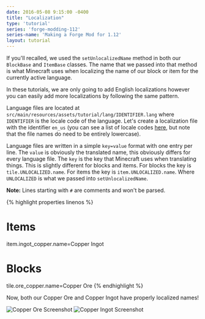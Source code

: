 ```yaml
---
date: 2016-05-08 9:15:00 -0400
title: "Localization"
type: 'tutorial'
series: 'forge-modding-112'
series-name: 'Making a Forge Mod for 1.12'
layout: tutorial
---
```


If you'll recalled, we used the `setUnlocalizedName` method in both our `BlockBase` and `ItemBase` classes. The name that we passed into that method is what Minecraft uses when localizing the name of our block or item for the currently active language. 

In these tutorials, we are only going to add English localizations however you can easily add more localizations by following the same pattern.

Language files are located at `src/main/resources/assets/tutorial/lang/IDENTIFIER.lang` where `IDENTIFIER` is the locale code of the language. Let's create a localization file with the identifier `en_us` (you can see a list of locale codes [here](http://minecraft.gamepedia.com/Language), but note that the file names do need to be entirely lowercase).

Language files are written in a simple `key=value` format with one entry per line. The `value` is obviously the translated name, this obviously differs for every language file. The `key` is the key that Minecraft uses when translating things. This is slightly different for blocks and items. For blocks the key is `tile.UNLOCALIZED.name`. For items the key is `item.UNLOCALIZED.name`. Where `UNLOCALIZED` is what we passed into `setUnlocalizedName`.

**Note:** Lines starting with `#` are comments and won't be parsed.

{% highlight properties linenos %}
# Items
item.ingot_copper.name=Copper Ingot

# Blocks
tile.ore_copper.name=Copper Ore
{% endhighlight %}

Now, both our Copper Ore and Copper Ingot have properly localized names!

![Copper Ore Screenshot](http://i.imgur.com/f6T09kI.png)
![Copper Ingot Screenshot](http://i.imgur.com/oafpj5q.png)
